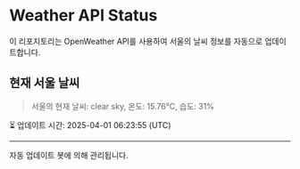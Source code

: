 
# Weather API Status

이 리포지토리는 OpenWeather API를 사용하여 서울의 날씨 정보를 자동으로 업데이트합니다.

## 현재 서울 날씨
> 서울의 현재 날씨: clear sky, 온도: 15.76°C, 습도: 31%

⏳ 업데이트 시간: 2025-04-01 06:23:55 (UTC)

---
자동 업데이트 봇에 의해 관리됩니다.
